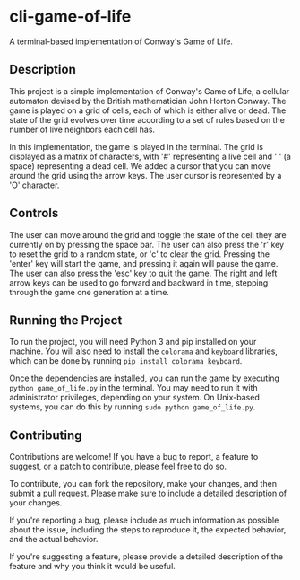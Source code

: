 # cli-game-of-life
A terminal-based implementation of Conway's Game of Life.

## Description
This project is a simple implementation of Conway's Game of Life, a cellular automaton devised by the British mathematician John Horton Conway. The game is played on a grid of cells, each of which is either alive or dead. The state of the grid evolves over time according to a set of rules based on the number of live neighbors each cell has.

In this implementation, the game is played in the terminal. The grid is displayed as a matrix of characters, with '#' representing a live cell and ' ' (a space) representing a dead cell. We added a cursor that you can move around the grid using the arrow keys. The user cursor is represented by a 'O' character.

## Controls
The user can move around the grid and toggle the state of the cell they are currently on by pressing the space bar. The user can also press the 'r' key to reset the grid to a random state, or 'c' to clear the grid. Pressing the 'enter' key will start the game, and pressing it again will pause the game. The user can also press the 'esc' key to quit the game. The right and left arrow keys can be used to go forward and backward in time, stepping through the game one generation at a time.

## Running the Project
To run the project, you will need Python 3 and pip installed on your machine. You will also need to install the `colorama` and `keyboard` libraries, which can be done by running `pip install colorama keyboard`.

Once the dependencies are installed, you can run the game by executing `python game_of_life.py` in the terminal. You may need to run it with administrator privileges, depending on your system. On Unix-based systems, you can do this by running `sudo python game_of_life.py`.

## Contributing
Contributions are welcome! If you have a bug to report, a feature to suggest, or a patch to contribute, please feel free to do so.

To contribute, you can fork the repository, make your changes, and then submit a pull request. Please make sure to include a detailed description of your changes.

If you're reporting a bug, please include as much information as possible about the issue, including the steps to reproduce it, the expected behavior, and the actual behavior.

If you're suggesting a feature, please provide a detailed description of the feature and why you think it would be useful.